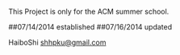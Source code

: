 This Project is only for the ACM summer school.

##07/14/2014 established
##07/16/2014 updated


HaiboShi
shhpku@gmail.com
